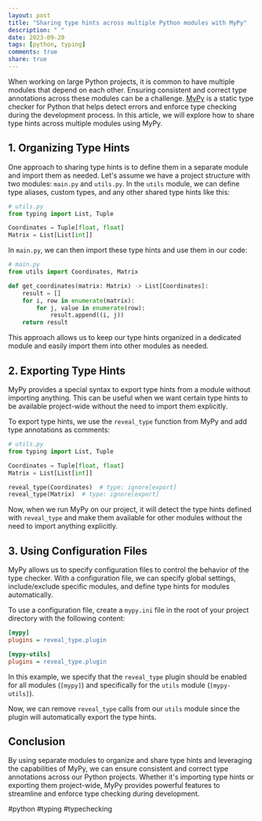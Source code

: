 ```yaml
---
layout: post
title: "Sharing type hints across multiple Python modules with MyPy"
description: " "
date: 2023-09-20
tags: [python, typing]
comments: true
share: true
---
```


When working on large Python projects, it is common to have multiple modules that depend on each other. Ensuring consistent and correct type annotations across these modules can be a challenge. [MyPy](https://mypy-lang.org/) is a static type checker for Python that helps detect errors and enforce type checking during the development process. In this article, we will explore how to share type hints across multiple modules using MyPy.

## 1. Organizing Type Hints

One approach to sharing type hints is to define them in a separate module and import them as needed. Let's assume we have a project structure with two modules: `main.py` and `utils.py`. In the `utils` module, we can define type aliases, custom types, and any other shared type hints like this:

```python
# utils.py
from typing import List, Tuple

Coordinates = Tuple[float, float]
Matrix = List[List[int]]
```

In `main.py`, we can then import these type hints and use them in our code:

```python
# main.py
from utils import Coordinates, Matrix

def get_coordinates(matrix: Matrix) -> List[Coordinates]:
    result = []
    for i, row in enumerate(matrix):
        for j, value in enumerate(row):
            result.append((i, j))
    return result
```

This approach allows us to keep our type hints organized in a dedicated module and easily import them into other modules as needed.

## 2. Exporting Type Hints

MyPy provides a special syntax to export type hints from a module without importing anything. This can be useful when we want certain type hints to be available project-wide without the need to import them explicitly.

To export type hints, we use the `reveal_type` function from MyPy and add type annotations as comments:

```python
# utils.py
from typing import List, Tuple

Coordinates = Tuple[float, float]
Matrix = List[List[int]]

reveal_type(Coordinates)  # type: ignore[export]
reveal_type(Matrix)  # type: ignore[export]
```

Now, when we run MyPy on our project, it will detect the type hints defined with `reveal_type` and make them available for other modules without the need to import anything explicitly.

## 3. Using Configuration Files

MyPy allows us to specify configuration files to control the behavior of the type checker. With a configuration file, we can specify global settings, include/exclude specific modules, and define type hints for modules automatically.

To use a configuration file, create a `mypy.ini` file in the root of your project directory with the following content:

```ini
[mypy]
plugins = reveal_type.plugin

[mypy-utils]
plugins = reveal_type.plugin
```

In this example, we specify that the `reveal_type` plugin should be enabled for all modules (`[mypy]`) and specifically for the `utils` module (`[mypy-utils]`). 

Now, we can remove `reveal_type` calls from our `utils` module since the plugin will automatically export the type hints.

## Conclusion

By using separate modules to organize and share type hints and leveraging the capabilities of MyPy, we can ensure consistent and correct type annotations across our Python projects. Whether it's importing type hints or exporting them project-wide, MyPy provides powerful features to streamline and enforce type checking during development.

#python #typing #typechecking